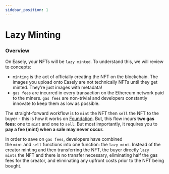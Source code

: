 ```yaml
---
sidebar_position: 1
---
```


# Lazy Minting

### Overview

On Easely, your NFTs will be `lazy minted`. To understand this, we will review to concepts: 

- `minting` is the act of officially creating the NFT on the blockchain. The images you upload onto Easely are not technically NFTs until they get minted. They’re just images with metadata!
- `gas fees` are incurred in every transaction on the Ethereum network paid to the miners. `gas fees` are non-trivial and developers constantly innovate to keep them as low as possible.

The straight-forward workflow is to `mint` the NFT then `sell` the NFT to the buyer - this is how it works on [Foundation](http://foundation.app). But, this flow incurs **two gas fees**: one to `mint` and one to `sell`. But most importantly, it requires you to **pay a fee (mint) when a sale may never occur.** 

In order to save on `gas fees`, developers have combined the `mint` and `sell` functions into one function: the `lazy mint`. Instead of the creator minting and then transferring the NFT, the buyer directly `lazy mints` the NFT and there is no transfer necessary, eliminating half the gas fees for the creator, and eliminating any upfront costs prior to the NFT being bought.

